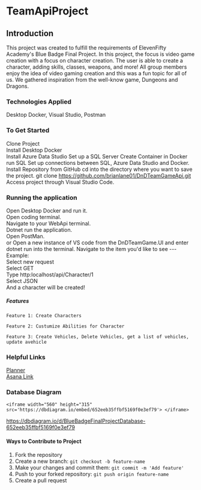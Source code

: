 # TeamApiProject

## Introduction

This project was created to fulfill the requirements of ElevenFifty Academy's Blue Badge Final Project.
In this project, the focus is video game creation with a focus on character creation. The user is able to create a character, adding skills, classes, weapons, and more! All group members enjoy the idea of video gaming creation and this was a fun topic for all of us. We gathered inspiration from the well-know game, Dungeons and Dragons.

### Technologies Applied
Desktop Docker, Visual Studio, Postman

### To Get Started
Clone Project <br>
Install Desktop Docker<br>
Install Azure Data Studio
Set up a SQL Server
Create Container in Docker run SQL
Set up connections between SQL, Azure Data Studio and Docker.
Install Repository from GitHub
    cd into the directory where you want to save the project.
    git clone https://github.com/brianlane01/DnDTeamGameApi.git
    Access project through Visual Studio Code.

### Running the application
Open Desktop Docker and run it.<br>
Open coding terminal. <br>
Navigate to your WebApi terminal. <br>
Dotnet run the application.<br>
Open PostMan.<br>
or Open a new instance of VS code from the DnDTeamGame.UI and enter dotnet run into the terminal.
Navigate to the item you'd like to see ---<br>
Example:<br>
Select new request<br>
Select GET <br>
Type http:localhost/api/Character/1 <br>
Select JSON <br>
And a character will be created!

##### Features
    Feature 1: Create Characters

    Feature 2: Custumize Abilities for Character

    Feature 3: Create Vehicles, Delete Vehicles, get a list of vehicles, update avehicle

### Helpful Links
[Planner](https://docs.google.com/document/d/1XrGQA_Nq26nVJWQuMqp32-VNMY8gs3UR4GeNlrbaNMk/edit?usp=sharing)<br>
[Asana Link](https://app.asana.com/0/1205743229163102/1205743229163102)

### Database Diagram
    <iframe width="560" height="315" src='https://dbdiagram.io/embed/652eeb35ffbf5169f0e3ef79'> </iframe>
https://dbdiagram.io/d/BlueBadgeFinalProjectDatabase-652eeb35ffbf5169f0e3ef79


#### Ways to Contribute to Project
1. Fork the repository
2. Create a new branch: `git checkout -b feature-name`
3. Make your changes and commit them: `git commit -m 'Add feature'`
4. Push to your forked repository: `git push origin feature-name`
5. Create a pull request
